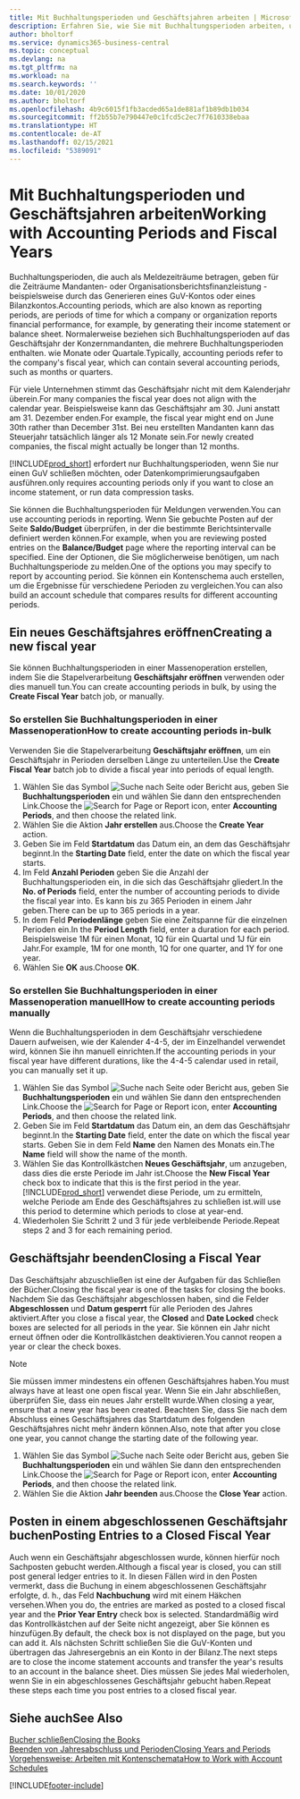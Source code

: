 ```yaml
---
title: Mit Buchhaltungsperioden und Geschäftsjahren arbeiten | Microsoft Docs
description: Erfahren Sie, wie Sie mit Buchhaltungsperioden arbeiten, um festzulegen, wann Ihr Unternehmen über Finanzleistung berichtet.
author: bholtorf
ms.service: dynamics365-business-central
ms.topic: conceptual
ms.devlang: na
ms.tgt_pltfrm: na
ms.workload: na
ms.search.keywords: ''
ms.date: 10/01/2020
ms.author: bholtorf
ms.openlocfilehash: 4b9c6015f1fb3acded65a1de881af1b89db1b034
ms.sourcegitcommit: ff2b55b7e790447e0c1fcd5c2ec7f7610338ebaa
ms.translationtype: HT
ms.contentlocale: de-AT
ms.lasthandoff: 02/15/2021
ms.locfileid: "5389091"
---
```

# <a name="working-with-accounting-periods-and-fiscal-years"></a><span data-ttu-id="3cb03-103">Mit Buchhaltungsperioden und Geschäftsjahren arbeiten</span><span class="sxs-lookup"><span data-stu-id="3cb03-103">Working with Accounting Periods and Fiscal Years</span></span>

<span data-ttu-id="3cb03-104">Buchhaltungsperioden, die auch als Meldezeiträume betragen, geben für die Zeiträume Mandanten- oder Organisationsberichtsfinanzleistung - beispielsweise durch das Generieren eines GuV-Kontos oder eines Bilanzkontos.</span><span class="sxs-lookup"><span data-stu-id="3cb03-104">Accounting periods, which are also known as reporting periods, are periods of time for which a company or organization reports financial performance, for example, by generating their income statement or balance sheet.</span></span> <span data-ttu-id="3cb03-105">Normalerweise beziehen sich Buchhaltungsperioden auf das Geschäftsjahr der Konzernmandanten, die mehrere Buchhaltungsperioden enthalten. wie Monate oder Quartale.</span><span class="sxs-lookup"><span data-stu-id="3cb03-105">Typically, accounting periods refer to the company's fiscal year, which can contain several accounting periods, such as months or quarters.</span></span>

<span data-ttu-id="3cb03-106">Für viele Unternehmen stimmt das Geschäftsjahr nicht mit dem Kalenderjahr überein.</span><span class="sxs-lookup"><span data-stu-id="3cb03-106">For many companies the fiscal year does not align with the calendar year.</span></span> <span data-ttu-id="3cb03-107">Beispielsweise kann das Geschäftsjahr am 30. Juni anstatt am 31. Dezember enden.</span><span class="sxs-lookup"><span data-stu-id="3cb03-107">For example, the fiscal year might end on June 30th rather than December 31st.</span></span> <span data-ttu-id="3cb03-108">Bei neu erstellten Mandanten kann das Steuerjahr tatsächlich länger als 12 Monate  sein.</span><span class="sxs-lookup"><span data-stu-id="3cb03-108">For newly created companies, the fiscal might actually be longer than 12 months.</span></span>  

[!INCLUDE[prod_short](includes/prod_short.md)] <span data-ttu-id="3cb03-109">erfordert nur Buchhaltungsperioden, wenn Sie nur einen GuV schließen möchten, oder Datenkomprimierungsaufgaben ausführen.</span><span class="sxs-lookup"><span data-stu-id="3cb03-109">only requires accounting periods only if you want to close an income statement, or run data compression tasks.</span></span> 

<span data-ttu-id="3cb03-110">Sie können die Buchhaltungsperioden für Meldungen verwenden.</span><span class="sxs-lookup"><span data-stu-id="3cb03-110">You can use accounting periods in reporting.</span></span> <span data-ttu-id="3cb03-111">Wenn Sie gebuchte Posten auf der Seite **Saldo/Budget** überprüfen, in der die bestimmte Berichtsintervalle definiert werden können.</span><span class="sxs-lookup"><span data-stu-id="3cb03-111">For example, when you are reviewing posted entries on the **Balance/Budget** page where the reporting interval can be specified.</span></span> <span data-ttu-id="3cb03-112">Eine der Optionen, die Sie möglicherweise benötigen, um nach Buchhaltungsperiode zu melden.</span><span class="sxs-lookup"><span data-stu-id="3cb03-112">One of the options you may specify to report by accounting period.</span></span> <span data-ttu-id="3cb03-113">Sie können ein Kontenschema auch erstellen, um die Ergebnisse für verschiedene Perioden zu vergleichen.</span><span class="sxs-lookup"><span data-stu-id="3cb03-113">You can also build an account schedule that compares results for different accounting periods.</span></span>

## <a name="creating-a-new-fiscal-year"></a><span data-ttu-id="3cb03-114">Ein neues Geschäftsjahres eröffnen</span><span class="sxs-lookup"><span data-stu-id="3cb03-114">Creating a new fiscal year</span></span>

<span data-ttu-id="3cb03-115">Sie können Buchhaltungsperioden in einer Massenoperation erstellen, indem Sie die Stapelverarbeitung **Geschäftsjahr eröffnen** verwenden oder dies manuell tun.</span><span class="sxs-lookup"><span data-stu-id="3cb03-115">You can create accounting periods in bulk, by using the **Create Fiscal Year** batch job, or manually.</span></span>

### <a name="how-to-create-accounting-periods-in-bulk"></a><span data-ttu-id="3cb03-116">So erstellen Sie Buchhaltungsperioden in einer Massenoperation</span><span class="sxs-lookup"><span data-stu-id="3cb03-116">How to create accounting periods in-bulk</span></span>

<span data-ttu-id="3cb03-117">Verwenden Sie die Stapelverarbeitung **Geschäftsjahr eröffnen**, um ein Geschäftsjahr in Perioden derselben Länge zu unterteilen.</span><span class="sxs-lookup"><span data-stu-id="3cb03-117">Use the **Create Fiscal Year** batch job to divide a fiscal year into periods of equal length.</span></span>  

1. <span data-ttu-id="3cb03-118">Wählen Sie das Symbol ![Suche nach Seite oder Bericht](media/ui-search/search_small.png "Suche nach Seiten- oder Berichtssymbolen") aus, geben Sie **Buchhaltungsperioden** ein und wählen Sie dann den entsprechenden Link.</span><span class="sxs-lookup"><span data-stu-id="3cb03-118">Choose the ![Search for Page or Report](media/ui-search/search_small.png "Search for Page or Report icon") icon, enter **Accounting Periods**, and then choose the related link.</span></span>  
2. <span data-ttu-id="3cb03-119">Wählen Sie die Aktion **Jahr erstellen** aus.</span><span class="sxs-lookup"><span data-stu-id="3cb03-119">Choose the **Create Year** action.</span></span>  <!--What about the Scheduling option? Should we mention that? There's also the Report Output Type field...-->
3. <span data-ttu-id="3cb03-120">Geben Sie im Feld **Startdatum** das Datum ein, an dem das Geschäftsjahr beginnt.</span><span class="sxs-lookup"><span data-stu-id="3cb03-120">In the **Starting Date** field, enter the date on which the fiscal year starts.</span></span>  
4. <span data-ttu-id="3cb03-121">Im Feld **Anzahl Perioden** geben Sie die Anzahl der Buchhaltungsperioden ein, in die sich das Geschäftsjahr gliedert.</span><span class="sxs-lookup"><span data-stu-id="3cb03-121">In the **No. of Periods** field, enter the number of accounting periods to divide the fiscal year into.</span></span> <span data-ttu-id="3cb03-122">Es kann bis zu 365 Perioden in einem Jahr geben.</span><span class="sxs-lookup"><span data-stu-id="3cb03-122">There can be up to 365 periods in a year.</span></span>  
5. <span data-ttu-id="3cb03-123">In dem Feld **Periodenlänge** geben Sie eine Zeitspanne für die einzelnen Perioden ein.</span><span class="sxs-lookup"><span data-stu-id="3cb03-123">In the **Period Length** field, enter a duration for each period.</span></span> <span data-ttu-id="3cb03-124">Beispielsweise 1M für einen Monat, 1Q für ein Quartal und 1J für ein Jahr.</span><span class="sxs-lookup"><span data-stu-id="3cb03-124">For example, 1M for one month, 1Q for one quarter, and 1Y for one year.</span></span>  
6. <span data-ttu-id="3cb03-125">Wählen Sie **OK** aus.</span><span class="sxs-lookup"><span data-stu-id="3cb03-125">Choose **OK**.</span></span>  

### <a name="how-to-create-accounting-periods-manually"></a><span data-ttu-id="3cb03-126">So erstellen Sie Buchhaltungsperioden in einer Massenoperation manuell</span><span class="sxs-lookup"><span data-stu-id="3cb03-126">How to create accounting periods manually</span></span>

<span data-ttu-id="3cb03-127">Wenn die Buchhaltungsperioden in dem Geschäftsjahr verschiedene Dauern aufweisen, wie der Kalender 4-4-5, der im Einzelhandel verwendet wird, können Sie ihn manuell einrichten.</span><span class="sxs-lookup"><span data-stu-id="3cb03-127">If the accounting periods in your fiscal year have different durations, like the 4-4-5 calendar used in retail, you can manually set it up.</span></span>  
  
1. <span data-ttu-id="3cb03-128">Wählen Sie das Symbol ![Suche nach Seite oder Bericht](media/ui-search/search_small.png "Suche nach Seiten- oder Berichtssymbolen") aus, geben Sie **Buchhaltungsperioden** ein und wählen Sie dann den entsprechenden Link.</span><span class="sxs-lookup"><span data-stu-id="3cb03-128">Choose the ![Search for Page or Report](media/ui-search/search_small.png "Search for Page or Report icon") icon, enter **Accounting Periods**, and then choose the related link.</span></span>  
2. <span data-ttu-id="3cb03-129">Geben Sie im Feld **Startdatum** das Datum ein, an dem das Geschäftsjahr beginnt.</span><span class="sxs-lookup"><span data-stu-id="3cb03-129">In the **Starting Date** field, enter the date on which the fiscal year starts.</span></span> <span data-ttu-id="3cb03-130">Geben Sie in dem Feld **Name** den Namen des Monats ein.</span><span class="sxs-lookup"><span data-stu-id="3cb03-130">The **Name** field will show the name of the month.</span></span>  
3. <span data-ttu-id="3cb03-131">Wählen Sie das Kontrollkästchen **Neues Geschäftsjahr**, um anzugeben, dass dies die erste Periode im Jahr ist.</span><span class="sxs-lookup"><span data-stu-id="3cb03-131">Choose the **New Fiscal Year** check box to indicate that this is the first period in the year.</span></span> [!INCLUDE[prod_short](includes/prod_short.md)] <span data-ttu-id="3cb03-132">verwendet diese Periode, um zu ermitteln, welche  Periode am Ende des Geschäftsjahres zu schließen ist.</span><span class="sxs-lookup"><span data-stu-id="3cb03-132">will use this period to determine which periods to close at year-end.</span></span>
4. <span data-ttu-id="3cb03-133">Wiederholen Sie Schritt 2 und 3 für jede verbleibende Periode.</span><span class="sxs-lookup"><span data-stu-id="3cb03-133">Repeat steps 2 and 3 for each remaining period.</span></span>  

## <a name="closing-a-fiscal-year"></a><span data-ttu-id="3cb03-134">Geschäftsjahr beenden</span><span class="sxs-lookup"><span data-stu-id="3cb03-134">Closing a Fiscal Year</span></span>

<span data-ttu-id="3cb03-135">Das Geschäftsjahr abzuschließen ist eine der Aufgaben für das Schließen der Bücher.</span><span class="sxs-lookup"><span data-stu-id="3cb03-135">Closing the fiscal year is one of the tasks for closing the books.</span></span> <span data-ttu-id="3cb03-136">Nachdem Sie das Geschäftsjahr abgeschlossen haben, sind die Felder **Abgeschlossen** und **Datum gesperrt** für alle Perioden des Jahres aktiviert.</span><span class="sxs-lookup"><span data-stu-id="3cb03-136">After you close a fiscal year, the **Closed** and **Date Locked** check boxes are selected for all periods in the year.</span></span> <span data-ttu-id="3cb03-137">Sie können ein Jahr nicht erneut öffnen oder die Kontrollkästchen deaktivieren.</span><span class="sxs-lookup"><span data-stu-id="3cb03-137">You cannot reopen a year or clear the check boxes.</span></span>

> [!NOTE]  
> <span data-ttu-id="3cb03-138">Sie müssen immer mindestens ein offenen Geschäftsjahres haben.</span><span class="sxs-lookup"><span data-stu-id="3cb03-138">You must always have at least one open fiscal year.</span></span> <span data-ttu-id="3cb03-139">Wenn Sie ein Jahr abschließen, überprüfen Sie, dass ein neues Jahr erstellt wurde.</span><span class="sxs-lookup"><span data-stu-id="3cb03-139">When closing a year, ensure that a new year has been created.</span></span> <span data-ttu-id="3cb03-140">Beachten Sie, dass Sie nach dem Abschluss eines Geschäftsjahres das Startdatum des folgenden Geschäftsjahres nicht mehr ändern können.</span><span class="sxs-lookup"><span data-stu-id="3cb03-140">Also, note that after you close one year, you cannot change the starting date of the following year.</span></span>

1. <span data-ttu-id="3cb03-141">Wählen Sie das Symbol ![Suche nach Seite oder Bericht](media/ui-search/search_small.png "Suche nach Seiten- oder Berichtssymbolen") aus, geben Sie **Buchhaltungsperioden** ein und wählen Sie dann den entsprechenden Link.</span><span class="sxs-lookup"><span data-stu-id="3cb03-141">Choose the ![Search for Page or Report](media/ui-search/search_small.png "Search for Page or Report icon") icon, enter **Accounting Periods**, and then choose the related link.</span></span>  
2. <span data-ttu-id="3cb03-142">Wählen Sie die Aktion **Jahr beenden** aus.</span><span class="sxs-lookup"><span data-stu-id="3cb03-142">Choose the **Close Year** action.</span></span>  

## <a name="posting-entries-to-a-closed-fiscal-year"></a><span data-ttu-id="3cb03-143">Posten in einem abgeschlossenen Geschäftsjahr buchen</span><span class="sxs-lookup"><span data-stu-id="3cb03-143">Posting Entries to a Closed Fiscal Year</span></span>

<span data-ttu-id="3cb03-144">Auch wenn ein Geschäftsjahr abgeschlossen wurde, können hierfür noch Sachposten gebucht werden.</span><span class="sxs-lookup"><span data-stu-id="3cb03-144">Although a fiscal year is closed, you can still post general ledger entries to it.</span></span> <span data-ttu-id="3cb03-145">In diesen Fällen wird in den Posten vermerkt, dass die Buchung in einem abgeschlossenen Geschäftsjahr erfolgte, d. h., das Feld **Nachbuchung** wird mit einem Häkchen versehen.</span><span class="sxs-lookup"><span data-stu-id="3cb03-145">When you do, the entries are marked as posted to a closed fiscal year and the **Prior Year Entry** check box is selected.</span></span> <span data-ttu-id="3cb03-146">Standardmäßig wird das Kontrollkästchen auf der Seite nicht angezeigt, aber Sie können es hinzufügen.</span><span class="sxs-lookup"><span data-stu-id="3cb03-146">By default, the check box is not displayed on the page, but you can add it.</span></span> <span data-ttu-id="3cb03-147">Als nächsten Schritt schließen Sie die GuV-Konten und übertragen das Jahresergebnis an ein Konto in der Bilanz.</span><span class="sxs-lookup"><span data-stu-id="3cb03-147">The next steps are to close the income statement accounts and transfer the year's results to an account in the balance sheet.</span></span> <span data-ttu-id="3cb03-148">Dies müssen Sie jedes Mal wiederholen, wenn Sie in ein abgeschlossenes Geschäftsjahr gebucht haben.</span><span class="sxs-lookup"><span data-stu-id="3cb03-148">Repeat these steps each time you post entries to a closed fiscal year.</span></span>

## <a name="see-also"></a><span data-ttu-id="3cb03-149">Siehe auch</span><span class="sxs-lookup"><span data-stu-id="3cb03-149">See Also</span></span>

[<span data-ttu-id="3cb03-150">Bucher schließen</span><span class="sxs-lookup"><span data-stu-id="3cb03-150">Closing the Books</span></span>](year-close-books.md)  
[<span data-ttu-id="3cb03-151">Beenden von Jahresabschluss und Perioden</span><span class="sxs-lookup"><span data-stu-id="3cb03-151">Closing Years and Periods</span></span>](year-close-years-periods.md)  
[<span data-ttu-id="3cb03-152">Vorgehensweise: Arbeiten mit Kontenschemata</span><span class="sxs-lookup"><span data-stu-id="3cb03-152">How to Work with Account Schedules</span></span>](bi-how-work-account-schedule.md)  


[!INCLUDE[footer-include](includes/footer-banner.md)]